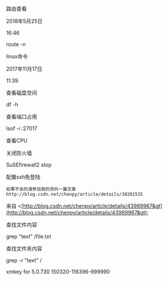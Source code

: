 路由查看

2018年5月25日

16:46

route -n

linux命令

2017年11月17日

11:39

查看磁盘空间

df -h

查看端口占用

lsof -i :27017

查看CPU

关闭防火墙

SuSEfirewall2 stop

配置ssh免登陆

```
如果不会的请参加我的另外一篇文章 http://blog.csdn.net/chenpy/article/details/30281515
```

来自 &lt;[http://blog.csdn.net/chenpy/article/details/43969967&gt](http://blog.csdn.net/chenpy/article/details/43969967&gt);



查找文件内容

grep "text" /file.txt

查找文件夹内容

grep -r "text" /

xmkey for 5.0.730
150320-116396-999990
